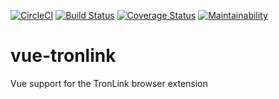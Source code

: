 [![CircleCI](https://circleci.com/gh/Asymptix/vue-tronlink.svg?style=shield)](https://circleci.com/gh/Asymptix/vue-tronlink)
[![Build Status](https://travis-ci.org/Asymptix/vue-tronlink.svg?branch=master)](https://travis-ci.org/Asymptix/vue-tronlink)
[![Coverage Status](https://coveralls.io/repos/github/Asymptix/vue-tronlink/badge.svg?branch=master)](https://coveralls.io/github/Asymptix/vue-tronlink?branch=master)
[![Maintainability](https://api.codeclimate.com/v1/badges/c22b04b837a09e0dbd90/maintainability)](https://codeclimate.com/github/Asymptix/vue-tronlink/maintainability)

# vue-tronlink
Vue support for the TronLink browser extension
